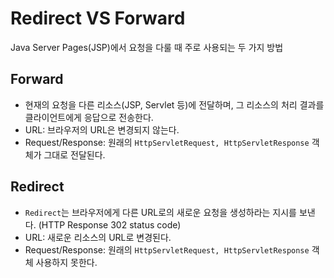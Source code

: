 # Redirect VS Forward
Java Server Pages(JSP)에서 요청을 다룰 때 주로 사용되는 두 가지 방법
## Forward
* 현재의 요청을 다른 리소스(JSP, Servlet 등)에 전달하며, 그 리소스의 처리 결과를 클라이언트에게 응답으로 전송한다.
* URL: 브라우저의 URL은 변경되지 않는다.
* Request/Response: 원래의 `HttpServletRequest, HttpServletResponse` 객체가 그대로 전달된다.
## Redirect
* `Redirect`는 브라우저에게 다른 URL로의 새로운 요청을 생성하라는 지시를 보낸다. (HTTP Response 302 status code)
* URL: 새로운 리소스의 URL로 변경된다.
* Request/Response: 원래의 `HttpServletRequest, HttpServletResponse` 객체 사용하지 못한다.
